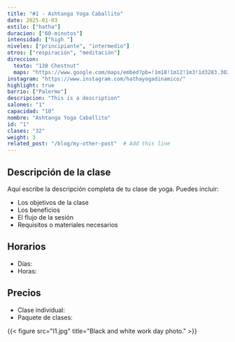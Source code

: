 ```yaml
---
title: "#1 - Ashtanga Yoga Caballito"
date: 2025-01-03
estilo: ["hatha"]
duracion: ["60-minutos"]
intensidad: ["high "]
niveles: ["principiante", "intermedio"]
otros: ["respiración", "meditación"]
direccion: 
  texto: "130 Chestnut"
  maps: "https://www.google.com/maps/embed?pb=!1m18!1m12!1m3!1d3283.3026172261593!2d-58.4454419!3d-34.6217922!2m3!1f0!2f0!3f0!3m2!1i1024!2i768!4f13.1!3m3!1m2!1s0x95bccba80002ddcd%3A0x9c373431e77ffd8d!2sAshtanga%20Yoga%20Caballito!5e0!3m2!1sen!2sar!4v1746202957648!5m2!1sen!2sar"
instagram: "https://www.instagram.com/hathayogadinamico/"
highlight: true
barrio: ["Palermo"]
descripcion: "This is a description"
salones: "1"
capacidad: "10"
nombre: "Ashtanga Yoga Caballito"
id: "1"
clases: "32"
weight: 3
related_post: "/blog/my-other-post"  # Add this line
---
```


## Descripción de la clase

Aquí escribe la descripción completa de tu clase de yoga. Puedes incluir:

- Los objetivos de la clase
- Los beneficios
- El flujo de la sesión
- Requisitos o materiales necesarios

## Horarios

- Días: 
- Horas: 

## Precios

- Clase individual: 
- Paquete de clases: 

{{< figure src="I1.jpg" title="Black and white work day photo." >}}

